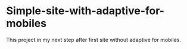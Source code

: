 # Simple-site-with-adaptive-for-mobiles
This project in my next step after first site without adaptive for mobiles.
